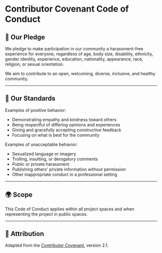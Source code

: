 # Contributor Covenant Code of Conduct

## 🌟 Our Pledge

We pledge to make participation in our community a harassment-free experience for everyone, regardless of age, body size, disability, ethnicity, gender identity, experience, education, nationality, appearance, race, religion, or sexual orientation.

We aim to contribute to an open, welcoming, diverse, inclusive, and healthy community.

---

## 🤝 Our Standards

Examples of positive behavior:

- Demonstrating empathy and kindness toward others
- Being respectful of differing opinions and experiences
- Giving and gracefully accepting constructive feedback
- Focusing on what is best for the community

Examples of unacceptable behavior:

- Sexualized language or imagery
- Trolling, insulting, or derogatory comments
- Public or private harassment
- Publishing others' private information without permission
- Other inappropriate conduct in a professional setting

---

## 🌍 Scope

This Code of Conduct applies within all project spaces and when representing the project in public spaces.

---

## 📜 Attribution

Adapted from the [Contributor Covenant](https://www.contributor-covenant.org), version 2.1.